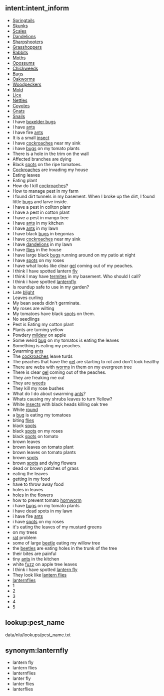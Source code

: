 ## intent:intent_inform
- [Springtails](pest_name)
- [Skunks](pest_name)
- [Scales](pest_name)
- [Dandelions](pest_name)
- [Sharpshooters](pest_name)
- [Grasshoppers](pest_name)
- [Rabbits](pest_name)
- [Moths](pest_name)
- [Opossums](pest_name)
- [Chickweeds](pest_name)
- [Bugs](pest_name)
- [Oakworms](pest_name)
- [Woodpeckers](pest_name)
- [Mold](pest_name)
- [Lice](pest_name)
- [Nettles](pest_name)
- [Coyotes](pest_name)
- [Gnats](pest_name)
- [Snails](pest_name)
- I have [boxelder bugs](pest_name)
- I have [ants](pest_name)
- I have fire [ants](pest_name)
- It is a small [insect](pest_name)
- I have [cockroaches](pest_name) near my sink
- i have [bugs](pest_name) on my tomato plants
- There is a hole in the trim on the wall
- Affected branches are dying
- Black [spots](pest_name) on the ripe tomatoes.
- [Cockroaches](pest_name) are invading my house
- Eating leaves
- Eating plant
- How do I kill [cockroaches](pest_name)?
- How to manage pest in my farm
- I found dirt tunnels in my basement. When I broke up the dirt, I found little [bugs](pest_name) and larve inside.
- I have a pest in collton planr
- I have a pest in cotton plant
- I have a pest in mango tree
- I have [ants](pest_name) in my kitchen
- I have [ants](pest_name) in my lawn
- I have black [bugs](pest_name) in begonias
- I have [cockroaches](pest_name) near my sink
- I have [dandelions](pest_name) in my lawn
- I have [flies](pest_name) in the house
- I have large black [bugs](pest_name) running around on my patio at night
- I have [spots](pest_name) on my roses
- I have what looks like clear [gel](pest_name) coming out of my peaches.
- I think I have spotted lantern [fly](pest_name)
- I think I may have [termites](pest_name) in my basement. Who should I call?
- I think i have spotted [lanternfly](pest_name)
- Is roundup safe to use in my garden?
- Late [blight](pest_name)
- Leaves curling
- My bean seeds didn't germinate.
- My roses are wilting
- My tomatoes have black [spots](pest_name) on them.
- No seedlings
- Pest is Eating my cotton plant
- Plants are turning yellow
- Powdery [mildew](pest_name) on apple
- Some weird [bug](pest_name) on my tomatos is eating the leaves
- Something is eating my peaches.
- Swarming [ants](pest_name)
- The [cockroaches](pest_name) leave turds
- The peaches that have the [gel](pest_name) are starting to rot and don't look healthy
- There are webs with [worms](pest_name) in them on my evergreen tree
- There is clear [gel](pest_name) coming out of the peaches.
- They are freaking me out
- They are [weeds](pest_name)
- They kill my rose bushes
- What do I do about swarming [ants](pest_name)?
- Whats causing my shrubs leaves to turn Yellow?
- White [insects](pest_name) with black heads killing oak tree
- White [round](pest_name)
- a [bug](pest_name) is eating my tomatoes
- biting [flies](pest_name)
- black [spots](pest_name)
- black [spots](pest_name) on my roses
- black [spots](pest_name) on tomato
- brown leaves
- brown leaves on tomato plant
- brown leaves on tomato plants
- brown [spots](pest_name)
- brown [spots](pest_name) and dying flowers
- dead or brown patches of grass
- eating the leaves
- getting in my food
- have to throw away food
- holes in leaves
- holes in the flowers
- how to prevent tomato [hornworm](pest_name)
- i have [bugs](pest_name) on my tomato plants
- i have dead spots in my lawn
- i have fire [ants](pest_name)
- i have [spots](pest_name) on my roses
- it's eating the leaves of my mustard greens
- on my trees
- [rat](pest_name) problem
- some of large [beetle](pest_name) eating my willow tree
- the [beetles](pest_name) are eating holes in the trunk of the tree
- their bites are painful
- tiny [ants](pest_name) in the kitchen
- white [fuzz](pest_name) on apple tree leaves
- I think i have spotted [lantern fly](pest_name)
- They look like [lantern flies](pest_name)
- [lanternflies](pest_name)
- 1
- 2
- 3
- 4
- 5


## lookup:pest_name
  data/nlu/lookups/pest_name.txt
  
## synonym:lanternfly
- lantern fly
- lantern flies
- lanternflies
- lanter fly
- lanter flies
- lanterflies